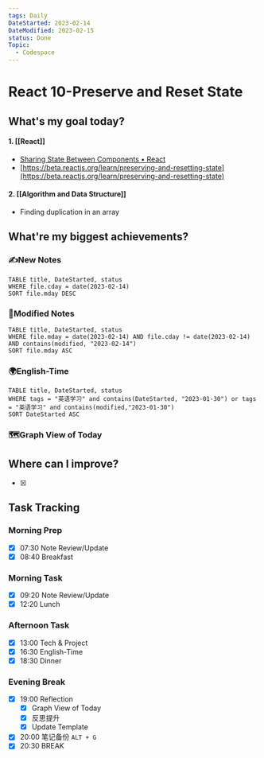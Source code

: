 ```yaml
---
tags: Daily
DateStarted: 2023-02-14
DateModified: 2023-02-15
status: Done
Topic:
  - Codespace
---
```


# React 10-Preserve and Reset State

## What's my goal today?

#### 1. [[React]]

- [Sharing State Between Components • React](https://beta.reactjs.org/learn/sharing-state-between-components)
- [https://beta.reactjs.org/learn/preserving-and-resetting-state](https://beta.reactjs.org/learn/preserving-and-resetting-state)

#### 2. [[Algorithm and Data Structure]]

- Finding duplication in an array

## What're my biggest achievements?

### ✍️New Notes

```dataview
TABLE title, DateStarted, status
WHERE file.cday = date(2023-02-14)
SORT file.mday DESC
```

### 📝Modified Notes

```dataview
TABLE title, DateStarted, status
WHERE file.mday = date(2023-02-14) AND file.cday != date(2023-02-14) AND contains(modified, "2023-02-14")
SORT file.mday ASC
```

### 🌍English-Time

```dataview
TABLE title, DateStarted, status
WHERE tags = "英语学习" and contains(DateStarted, "2023-01-30") or tags = "英语学习" and contains(modified,"2023-01-30")
SORT DateStarted ASC
```

### 🗺️Graph View of Today

## Where can I improve?

- [x]

## Task Tracking

### Morning Prep

- [x] 07:30 Note Review/Update
- [x] 08:40 Breakfast

### Morning Task

- [x] 09:20 Note Review/Update
- [x] 12:20 Lunch

### Afternoon Task

- [x] 13:00 Tech & Project
- [x] 16:30 English-Time
- [x] 18:30 Dinner

### Evening Break

- [x] 19:00 Reflection
  - [x] Graph View of Today
  - [x] 反思提升
  - [x] Update Template
- [x] 20:00 笔记备份 `ALT + G`
- [x] 20:30 BREAK
